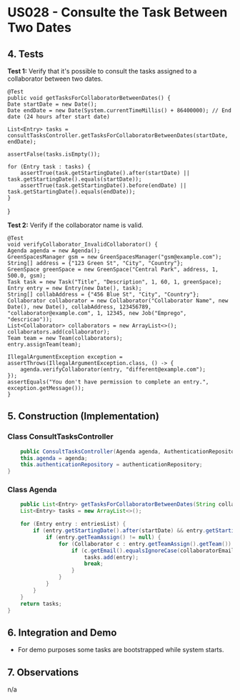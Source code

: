 # US028  - Consulte the Task Between Two Dates

## 4. Tests 

**Test 1:** Verify that it's possible to consult the tasks assigned to a collaborator between two dates.

	@Test
    public void getTasksForCollaboratorBetweenDates() {
    Date startDate = new Date(); 
    Date endDate = new Date(System.currentTimeMillis() + 86400000); // End date (24 hours after start date)

    List<Entry> tasks = consultTasksController.getTasksForCollaboratorBetweenDates(startDate, endDate);
    
    assertFalse(tasks.isEmpty());
    
    for (Entry task : tasks) {
        assertTrue(task.getStartingDate().after(startDate) || task.getStartingDate().equals(startDate));
        assertTrue(task.getStartingDate().before(endDate) || task.getStartingDate().equals(endDate));
    }
}

**Test 2:** Verify if the collaborator name is valid. 

    @Test
    void verifyCollaborator_InvalidCollaborator() {
    Agenda agenda = new Agenda();
    GreenSpacesManager gsm = new GreenSpacesManager("gsm@example.com");
    String[] address = {"123 Green St", "City", "Country"};
    GreenSpace greenSpace = new GreenSpace("Central Park", address, 1, 500.0, gsm);
    Task task = new Task("Title", "Description", 1, 60, 1, greenSpace);
    Entry entry = new Entry(new Date(), task);
    String[] collabAddress = {"456 Blue St", "City", "Country"};
    Collaborator collaborator = new Collaborator("Collaborator Name", new Date(), new Date(), collabAddress, 123456789, "collaborator@example.com", 1, 12345, new Job("Emprego", "descricao"));
    List<Collaborator> collaborators = new ArrayList<>();
    collaborators.add(collaborator);
    Team team = new Team(collaborators);
    entry.assignTeam(team);

    IllegalArgumentException exception = assertThrows(IllegalArgumentException.class, () -> {
        agenda.verifyCollaborator(entry, "different@example.com");
    });
    assertEquals("You don't have permission to complete an entry.", exception.getMessage());
    }



## 5. Construction (Implementation)

### Class ConsultTasksController 

```java
    public ConsultTasksController(Agenda agenda, AuthenticationRepository authenticationRepository) {
    this.agenda = agenda;
    this.authenticationRepository = authenticationRepository;
}

```

### Class Agenda

```java
    public List<Entry> getTasksForCollaboratorBetweenDates(String collaboratorEmail, Date startDate, Date endDate) {
    List<Entry> tasks = new ArrayList<>();

    for (Entry entry : entriesList) {
        if (entry.getStartingDate().after(startDate) && entry.getStartingDate().before(endDate)) {
            if (entry.getTeamAssign() != null) {
                for (Collaborator c : entry.getTeamAssign().getTeam()) {
                    if (c.getEmail().equalsIgnoreCase(collaboratorEmail)){
                        tasks.add(entry);
                        break;
                    }
                }
            }
        }
    }
    return tasks;
}

```


## 6. Integration and Demo 


* For demo purposes some tasks are bootstrapped while system starts.


## 7. Observations

n/a